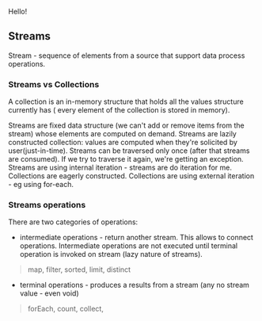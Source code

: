 Hello!

## Streams
Stream - sequence of elements from a source that support data process operations.

### Streams vs Collections

A collection is an in-memory structure that holds all the values structure currently has ( every element of the collection is stored in memory).

Streams are fixed data structure (we can't add or remove items from the stream) whose elements are computed on demand.
Streams are lazily constructed collection: values are computed when they're solicited by user(just-in-time).
Streams can be traversed only once (after that streams are consumed). If we try to traverse it again, we're getting an exception.
Streams are using internal iteration - streams are do iteration for me.
Collections are eagerly constructed. 
Collections are using external iteration - eg using for-each.

### Streams operations

There are two categories of operations:
- intermediate operations - return another stream. This allows to connect operations. Intermediate operations are not executed until 
terminal operation is invoked on stream (lazy nature of streams). 
> map, filter, sorted, limit, distinct
- terminal operations - produces a results from a stream (any no stream value - even void)
> forEach, count, collect, 
